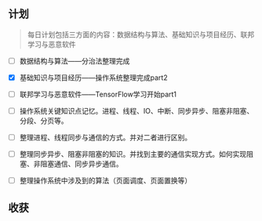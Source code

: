 ## 计划

> 每日计划包括三方面的内容：数据结构与算法、基础知识与项目经历、联邦学习与恶意软件

- [ ] 数据结构与算法——分治法整理完成
- [x] 基础知识与项目经历——操作系统整理完成part2
- [ ] 联邦学习与恶意软件——TensorFlow学习开始part1

- [ ] 操作系统关键知识点记忆。进程、线程、IO、中断、同步异步、阻塞非阻塞、分段、分页等。
- [ ] 整理进程、线程同步与通信的方式。并对二者进行区别。
- [ ] 整理同步异步、阻塞非阻塞的知识。并找到主要的通信实现方式。如何实现阻塞、非阻塞通信、同步异步通信。
- [ ] 整理操作系统中涉及到的算法（页面调度、页面置换等）

## 收获